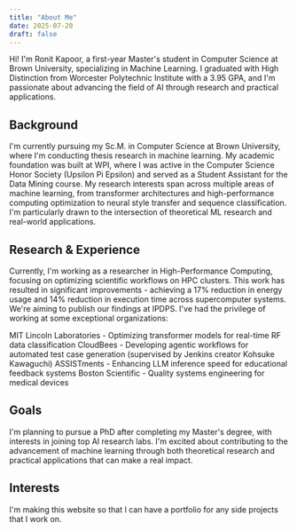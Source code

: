 ```yaml
---
title: "About Me"
date: 2025-07-20
draft: false
---
```


Hi! I'm Ronit Kapoor, a first-year Master's student in Computer Science at Brown University, specializing in Machine Learning. I graduated with High Distinction from Worcester Polytechnic Institute with a 3.95 GPA, and I'm passionate about advancing the field of AI through research and practical applications.

## Background
I'm currently pursuing my Sc.M. in Computer Science at Brown University, where I'm conducting thesis research in machine learning. My academic foundation was built at WPI, where I was active in the Computer Science Honor Society (Upsilon Pi Epsilon) and served as a Student Assistant for the Data Mining course.
My research interests span across multiple areas of machine learning, from transformer architectures and high-performance computing optimization to neural style transfer and sequence classification. I'm particularly drawn to the intersection of theoretical ML research and real-world applications.

## Research & Experience
Currently, I'm working as a researcher in High-Performance Computing, focusing on optimizing scientific workflows on HPC clusters. This work has resulted in significant improvements - achieving a 17% reduction in energy usage and 14% reduction in execution time across supercomputer systems. We're aiming to publish our findings at IPDPS.
I've had the privilege of working at some exceptional organizations:

MIT Lincoln Laboratories - Optimizing transformer models for real-time RF data classification
CloudBees - Developing agentic workflows for automated test case generation (supervised by Jenkins creator Kohsuke Kawaguchi)
ASSISTments - Enhancing LLM inference speed for educational feedback systems
Boston Scientific - Quality systems engineering for medical devices


## Goals
I'm planning to pursue a PhD after completing my Master's degree, with interests in joining top AI research labs. I'm excited about contributing to the advancement of machine learning through both theoretical research and practical applications that can make a real impact.

## Interests
I'm making this website so that I can have a portfolio for any side projects that I work on. 